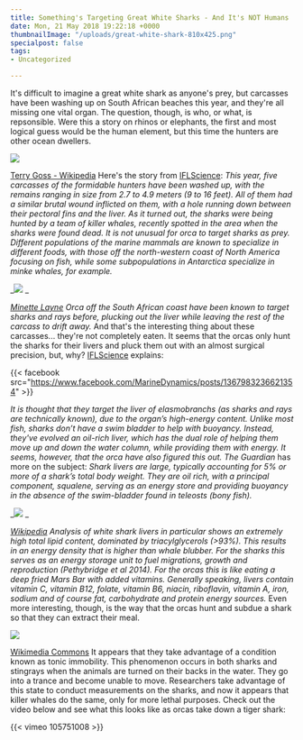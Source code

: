 ```yaml
---
title: Something's Targeting Great White Sharks - And It's NOT Humans
date: Mon, 21 May 2018 19:22:18 +0000
thumbnailImage: "/uploads/great-white-shark-810x425.png"
specialpost: false
tags:
- Uncategorized

---
```

It's difficult to imagine a great white shark as anyone's prey, but carcasses have been washing up on South African beaches this year, and they're all missing one vital organ. The question, though, is who, or what, is repsonsible. Were this a story on rhinos or elephants, the first and most logical guess would be the human element, but this time the hunters are other ocean dwellers. 

![](http://newsattorneys.staging.wpengine.com/wp-content/uploads/2018/05/great-white-shark-1024x713.jpg) 

[Terry Goss - Wikipedia](https://commons.wikimedia.org/w/index.php?curid=1561215) Here's the story from [IFLScience](http://www.iflscience.com/plants-and-animals/why-have-orca-been-plucking-the-livers-from-great-white-sharks-off-the-coast-of-south-africa/): _This year, five carcasses of the formidable hunters have been washed up, with the remains ranging in size from 2.7 to 4.9 meters (9 to 16 feet). All of them had a similar brutal wound inflicted on them, with a hole running down between their pectoral fins and the liver. As it turned out, the sharks were being hunted by a team of killer whales, recently spotted in the area when the sharks were found dead. It is not unusual for orca to target sharks as prey. Different populations of the marine mammals are known to specialize in different foods, with those off the north-western coast of North America focusing on fish, while some subpopulations in Antarctica specialize in minke whales, for example._ 

_![](http://newsattorneys.staging.wpengine.com/wp-content/uploads/2018/05/Orca_porpoising.jpg) _

[_Minette Layne_](https://commons.wikimedia.org/w/index.php?curid=3351306) _Orca off the South African coast have been known to target sharks and rays before, plucking out the liver while leaving the rest of the carcass to drift away._ And that's the interesting thing about these carcasses... they're not completely eaten. It seems that the orcas only hunt the sharks for their livers and pluck them out with an almost surgical precision, but, why? [IFLScience](http://www.iflscience.com/plants-and-animals/why-have-orca-been-plucking-the-livers-from-great-white-sharks-off-the-coast-of-south-africa/) explains:

{{< facebook src="https://www.facebook.com/MarineDynamics/posts/1367983236621354" >}}   

_It is thought that they target the liver of elasmobranchs (as sharks and rays are technically known), due to the organ’s high-energy content. Unlike most fish, sharks don’t have a swim bladder to help with buoyancy. Instead, they've evolved an oil-rich liver, which has the dual role of helping them move up and down the water column, while providing them with energy. It seems, however, that the orca have also figured this out._ _The Guardian_ has more on the subject: _Shark livers are large, typically accounting for 5% or more of a shark’s total body weight. They are oil rich, with a principal component, squalene, serving as an energy store and providing buoyancy in the absence of the swim-bladder found in teleosts (bony fish)._ 

_![](http://newsattorneys.staging.wpengine.com/wp-content/uploads/2018/05/Lemonshark-1024x559.jpg) _

[_Wikipedia_](https://en.wikipedia.org/wiki/Lemon_shark) _Analysis of white shark livers in particular shows an extremely high total lipid content, dominated by triacylglycerols (>93%). This results in an energy density that is higher than whale blubber. For the sharks this serves as an energy storage unit to fuel migrations, growth and reproduction (Pethybridge et al 2014). For the orcas this is like eating a deep fried Mars Bar with added vitamins. Generally speaking, livers contain vitamin C, vitamin B12, folate, vitamin B6, niacin, riboflavin, vitamin A, iron, sodium and of course fat, carbohydrate and protein energy sources._ Even more interesting, though, is the way that the orcas hunt and subdue a shark so that they can extract their meal. 

![](http://newsattorneys.staging.wpengine.com/wp-content/uploads/2018/05/shark-diver-tonic-immobility.jpg) 

[Wikimedia Commons](https://commons.wikimedia.org/wiki/File:(C)_mike_rutzen.jpg) It appears that they take advantage of a condition known as tonic immobility. This phenomenon occurs in both sharks and stingrays when the animals are turned on their backs in the water. They go into a trance and become unable to move. Researchers take advantage of this state to conduct measurements on the sharks, and now it appears that killer whales do the same, only for more lethal purposes. Check out the video below and see what this looks like as orcas take down a tiger shark: 

{{< vimeo 105751008 >}}